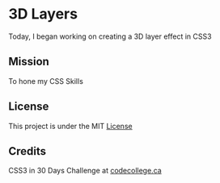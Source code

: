 # 3D Layers

Today, I began working on creating a 3D layer effect in CSS3


## Mission

To hone my CSS Skills


## License

This project is under the MIT [License](#)


## Credits

CSS3 in 30 Days Challenge at [codecollege.ca](#)